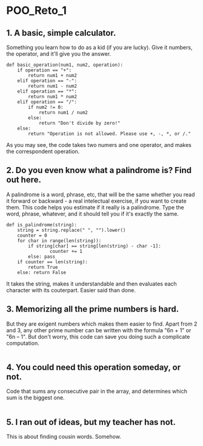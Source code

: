 # POO_Reto_1

## 1. A basic, simple calculator.
Something you learn how to do as a kid (if you are lucky). Give it numbers, the operator, and it'll give you the answer.

```
def basic_operation(num1, num2, operation):
    if operation == "+":
        return num1 + num2
    elif operation == "-":
        return num1 - num2
    elif operation == "*":
        return num1 * num2
    elif operation == "/":
        if num2 != 0:
            return num1 / num2
        else:
            return "Don't divide by zero!"
    else:
        return "Operation is not allowed. Please use +, -, *, or /."   
```
As you may see, the code takes two numers and one operator, and makes the correspondent operation.

## 2. Do you even know what a palindrome is? Find out here.
A palindrome is a word, phrase, etc, that will be the same whether you read it forward or backward - a real intelectual exercise, if you want to create them. This code helps you estimate if it really is a palindrome. Type the word, phrase, whatever, and it should tell you if it's exactly the same.

```
def is_palindrome(string):
    string = string.replace(" ", "").lower()
    counter = 0
    for char in range(len(string)):
        if string[char] == string[len(string) - char -1]:
                counter += 1
        else: pass
    if counter == len(string):
        return True
    else: return False
```
It takes the string, makes it understandable and then evaluates each character with its couterpart. Easier said than done.

## 3. Memorizing all the prime numbers is hard.
But they are exigent numbers which makes them easier to find. Apart from 2 and 3, any other prime number can be written with the formula "6n + 1" or "6n – 1". But don't worry, this code can save you doing such a complicate computation.

```
```

## 4. You could need this operation someday, or not.
Code that sums any consecutive pair in the array, and determines which sum is the biggest one.

```
```

## 5. I ran out of ideas, but my teacher has not.
This is about finding cousin words. Somehow.

```
```

